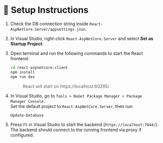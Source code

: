 # 📝 Setup Instructions

1. Check the DB connection string inside `React-AspNetCore.Server/appsettings.json`.

2. In Visual Studio, right-click `React-AspNetCore.Server` and select **Set as Startup Project**.

3. Open terminal and run the following commands to start the React frontend:

   ```bash
   cd react-aspnetcore.client
   npm install
   npm run dev
   ```

   > React will start on  https://localhost:60295/

4. In Visual Studio, go to `Tools > NuGet Package Manager > Package Manager Console`.  
   Set the default project to `React-AspNetCore.Server`, then run:

   ```powershell
   Update-Database
   ```

5. Press `F5` in Visual Studio to start the backend (`https://localhost:7044/`).  
   The backend should connect to the running frontend via proxy if configured.
